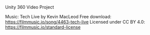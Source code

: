 Unity 360 Video Project

Music: Tech Live by Kevin MacLeod
Free download: https://filmmusic.io/song/4463-tech-live
Licensed under CC BY 4.0: https://filmmusic.io/standard-license